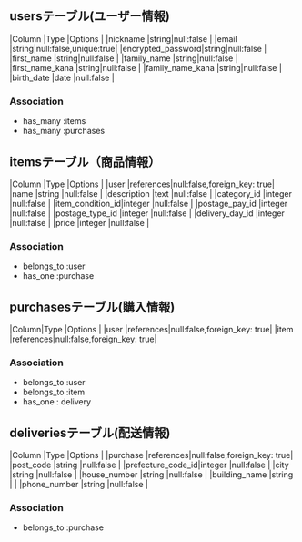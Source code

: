 ## usersテーブル(ユーザー情報)

|Column            |Type  |Options               |
|nickname          |string|null:false            |
|email             |string|null:false,unique:true|
|encrypted_password|string|null:false            |
|first_name        |string|null:false            |
|family_name       |string|null:false            |
|first_name_kana   |string|null:false            |
|family_name_kana  |string|null:false            |
|birth_date        |date  |null:false            |

### Association
- has_many :items
- has_many :purchases

## itemsテーブル（商品情報）

|Column           |Type      |Options                     |
|user             |references|null:false,foreign_key: true|
|name             |string    |null:false                  |
|description      |text      |null:false                  |
|category_id      |integer   |null:false                  |
|item_condition_id|integer   |null:false                  |
|postage_pay_id   |integer   |null:false                  |
|postage_type_id  |integer   |null:false                  |
|delivery_day_id  |integer   |null:false                  |
|price            |integer   |null:false                  |

### Association
- belongs_to :user
- has_one :purchase

## purchasesテーブル(購入情報)

|Column|Type      |Options                     |
|user  |references|null:false,foreign_key: true|
|item  |references|null:false,foreign_key: true|

### Association

- belongs_to :user
- belongs_to :item
- has_one : delivery

## deliveriesテーブル(配送情報)

|Column            |Type      |Options                     |
|purchase          |references|null:false,foreign_key: true|
|post_code         |string    |null:false                  |
|prefecture_code_id|integer   |null:false                  |
|city              |string    |null:false                  |
|house_number      |string    |null:false                  |
|building_name     |string    |                            |
|phone_number      |string    |null:false                  |

### Association

- belongs_to :purchase